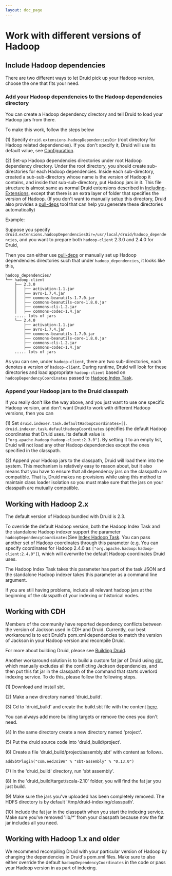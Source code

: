 ```yaml
---
layout: doc_page
---
```

# Work with different versions of Hadoop

## Include Hadoop dependencies

There are two different ways to let Druid pick up your Hadoop version, choose the one that fits your need.

### Add your Hadoop dependencies to the Hadoop dependencies directory

You can create a Hadoop dependency directory and tell Druid to load your Hadoop jars from there.

To make this work, follow the steps below

(1) Specify `druid.extensions.hadoopDependenciesDir` (root directory for Hadoop related dependencies). If you don't specify it, Druid will use its default value, see [Configuration](../configuration/index.html).

(2) Set-up Hadoop dependencies directories under root Hadoop dependency directory. Under the root directory, you should create sub-directories for each Hadoop dependencies.  Inside each sub-directory, created a sub-sub-directory whose name is the version of Hadoop it contains, and inside that sub-sub-directory, put Hadoop jars in it. This file structure is almost same as normal Druid extensions described in [Including-Extensions](../including-extensions.html), except that there is an extra layer of folder that specifies the version of Hadoop. (If you don't want to manually setup this directory, Druid also provides a [pull-deps](../pull-deps.html) tool that can help you generate these directories automatically)

Example:

Suppose you specify `druid.extensions.hadoopDependenciesDir=/usr/local/druid/hadoop_dependencies`, and you want to prepare both `hadoop-client` 2.3.0 and 2.4.0 for Druid,

Then you can either use [pull-deps](../pull-deps.html) or manually set up Hadoop dependencies directories such that under ```hadoop_dependencies```, it looks like this,

```
hadoop_dependencies/
└── hadoop-client
    ├── 2.3.0
    │   ├── activation-1.1.jar
    │   ├── avro-1.7.4.jar
    │   ├── commons-beanutils-1.7.0.jar
    │   ├── commons-beanutils-core-1.8.0.jar
    │   ├── commons-cli-1.2.jar
    │   ├── commons-codec-1.4.jar
    ..... lots of jars
    └── 2.4.0
        ├── activation-1.1.jar
        ├── avro-1.7.4.jar
        ├── commons-beanutils-1.7.0.jar
        ├── commons-beanutils-core-1.8.0.jar
        ├── commons-cli-1.2.jar
        ├── commons-codec-1.4.jar
    ..... lots of jars
```

As you can see, under ```hadoop-client```, there are two sub-directories, each denotes a version of ```hadoop-client```. During runtime, Druid will look for these directories and load appropriate ```hadoop-client``` based on `hadoopDependencyCoordinates` passed to [Hadoop Index Task](../misc/tasks.html).

### Append your Hadoop jars to the Druid classpath

If you really don't like the way above, and you just want to use one specific Hadoop version, and don't want Druid to work with different Hadoop versions, then you can

(1) Set `druid.indexer.task.defaultHadoopCoordinates=[]`.  `druid.indexer.task.defaultHadoopCoordinates` specifies the default Hadoop coordinates that Druid uses. Its default value is `["org.apache.hadoop:hadoop-client:2.3.0"]`. By setting it to an empty list, Druid will not load any other Hadoop dependencies except the ones specified in the classpath.

(2) Append your Hadoop jars to the classpath, Druid will load them into the system. This mechanism is relatively easy to reason about, but it also means that you have to ensure that all dependency jars on the classpath are compatible. That is, Druid makes no provisions while using this method to maintain class loader isolation so you must make sure that the jars on your classpath are mutually compatible.

## Working with Hadoop 2.x

The default version of Hadoop bundled with Druid is 2.3.

To override the default Hadoop version, both the Hadoop Index Task and the standalone Hadoop indexer support the parameter `hadoopDependencyCoordinates`(See [Index Hadoop Task](../misc/tasks.html). You can pass another set of Hadoop coordinates through this parameter (e.g. You can specify coordinates for Hadoop 2.4.0 as `["org.apache.hadoop:hadoop-client:2.4.0"]`), which will overwrite the default Hadoop coordinates Druid uses.

The Hadoop Index Task takes this parameter has part of the task JSON and the standalone Hadoop indexer takes this parameter as a command line argument.

If you are still having problems, include all relevant hadoop jars at the beginning of the classpath of your indexing or historical nodes.

## Working with CDH

Members of the community have reported dependency conflicts between the version of Jackson used in CDH and Druid. Currently, our best workaround is to edit Druid's pom.xml dependencies to match the version of Jackson in your Hadoop version and recompile Druid.

For more about building Druid, please see [Building Druid](../development/build.html).

Another workaround solution is to build a custom fat jar of Druid using [sbt](http://www.scala-sbt.org/), which manually excludes all the conflicting Jackson dependencies, and then put this fat jar in the classpath of the command that starts overlord indexing service. To do this, please follow the following steps.

(1) Download and install sbt.

(2) Make a new directory named 'druid_build'.

(3) Cd to 'druid_build' and create the build.sbt file with the content [here](./use_sbt_to_build_fat_jar.html).

You can always add more building targets or remove the ones you don't need.

(4) In the same directory create a new directory named 'project'.

(5) Put the druid source code into 'druid_build/project'.

(6) Create a file 'druid_build/project/assembly.sbt' with content as follows.
```
addSbtPlugin("com.eed3si9n" % "sbt-assembly" % "0.13.0")
```

(7) In the 'druid_build' directory, run 'sbt assembly'.

(8) In the 'druid_build/target/scala-2.10' folder, you will find the fat jar you just build.

(9) Make sure the jars you've uploaded has been completely removed. The HDFS directory is by default '/tmp/druid-indexing/classpath'.

(10) Include the fat jar in the classpath when you start the indexing service. Make sure you've removed 'lib/*' from your classpath because now the fat jar includes all you need.

## Working with Hadoop 1.x and older

We recommend recompiling Druid with your particular version of Hadoop by changing the dependencies in Druid's pom.xml files. Make sure to also either override the default `hadoopDependencyCoordinates` in the code or pass your Hadoop version in as part of indexing.
